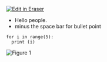 [![Edit in Eraser](https://firebasestorage.googleapis.com/v0/b/second-petal-295822.appspot.com/o/images%2Fgithub%2FOpen%20in%20Eraser.svg?alt=media&token=968381c8-a7e7-472a-8ed6-4a6626da5501)](https://app.eraser.io/workspace/TQC7bFlJHOZrT4Mcf5U2)
- Hello people.
-  minus the space bar for bullet point 
```
for i in range(5):
  print (i)

```
![Figure 1](https://eraser.imgix.net/workspaces/TQC7bFlJHOZrT4Mcf5U2/cK2SRn5MXGOVyY7rbfv18udmpm72/---figure---CxFECQVMXF8_9VA_yED46g.svg?ixlib=js-3.7.0 "Figure 1")




<!--- Eraser file: https://app.eraser.io/workspace/TQC7bFlJHOZrT4Mcf5U2 --->